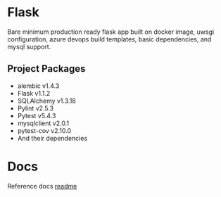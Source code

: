 # Flask
Bare minimum production ready flask app built on docker image, uwsgi configuration, azure devops build templates, basic dependencies, and mysql support.
## Project Packages
- alembic v1.4.3
- Flask v1.1.2
- SQLAlchemy v1.3.18
- Pylint v2.5.3
- Pytest v5.4.3
- mysqlclient v2.0.1
- pytest-cov v2.10.0
- And their dependencies
# Docs
Reference docs [readme](./docs/README.md)
